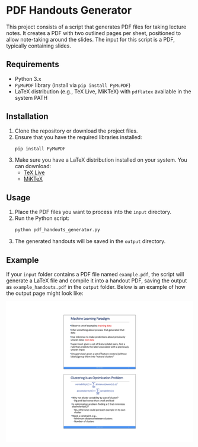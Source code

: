 # PDF Handouts Generator

This project consists of a script that generates PDF files for taking lecture notes. It creates a PDF with two outlined pages per sheet, positioned to allow note-taking around the slides. The input for this script is a PDF, typically containing slides.

## Requirements

- Python 3.x
- `PyMuPDF` library (install via `pip install PyMuPDF`)
- LaTeX distribution (e.g., TeX Live, MiKTeX) with `pdflatex` available in the system PATH

## Installation

1. Clone the repository or download the project files.
2. Ensure that you have the required libraries installed:
   ```bash
   pip install PyMuPDF
   ```
3. Make sure you have a LaTeX distribution installed on your system. You can download:
   - [TeX Live](https://www.tug.org/texlive/)
   - [MiKTeX](https://miktex.org/download)

## Usage

1. Place the PDF files you want to process into the `input` directory.
2. Run the Python script:
   ```bash
   python pdf_handouts_generator.py
   ```
3. The generated handouts will be saved in the `output` directory.

## Example

If your `input` folder contains a PDF file named `example.pdf`, the script will generate a LaTeX file and compile it into a handout PDF, saving the output as `example_handouts.pdf` in the `output` folder. Below is an example of how the output page might look like:

![output example](photos\output_example.jpg)
